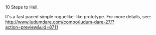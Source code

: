 10 Steps to Hell.

It's a fast paced simple roguelike-like prototype.
For more details, see: 
http://www.ludumdare.com/compo/ludum-dare-27/?action=preview&uid=8711
